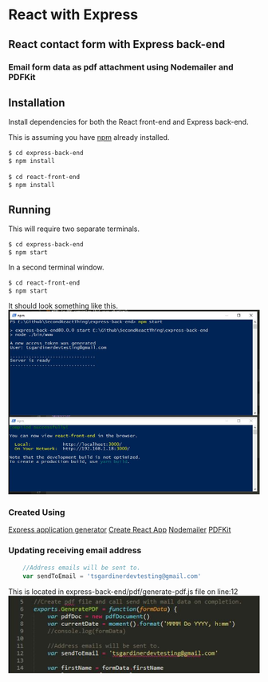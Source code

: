 # React with Express 

## React contact form with Express back-end
### Email form data as pdf attachment using Nodemailer and PDFKit

## Installation

Install dependencies for both the React front-end and Express back-end.

This is assuming you have [npm](https://www.npmjs.com/get-npm) already installed.

```
$ cd express-back-end
$ npm install	

$ cd react-front-end
$ npm install
```


## Running

This will require two separate terminals.

```
$ cd express-back-end 
$ npm start
```

In a second terminal window.

```
$ cd react-front-end 
$ npm start
```

It should look something like this.
![alt text](https://raw.githubusercontent.com/tsgardiner/SecondReactThing/master/images/terminalExample.JPG)


### Created Using
[Express application generator](https://expressjs.com/en/starter/generator.html)
[Create React App](https://github.com/facebook/create-react-app)
[Nodemailer](https://nodemailer.com/about/)
[PDFKit](http://pdfkit.org/)


### Updating receiving email address
```javascript
	//Address emails will be sent to.
	var sendToEmail = 'tsgardinerdevtesting@gmail.com' 
```

This is located in express-back-end/pdf/generate-pdf.js file on line:12
![alt text](https://raw.githubusercontent.com/tsgardiner/SecondReactThing/master/images/sendToEmailAddress.JPG)